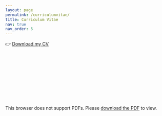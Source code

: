 ```yaml
---
layout: page
permalink: /curriculumvitae/
title: Curriculum Vitae
nav: true
nav_order: 5
---
```


👉 [Download my CV](https://raw.githubusercontent.com/Mohammadimh76/Mohammadimh76.github.io/refs/heads/main/assets/pdf/CV/CV_MohammadHosseinMohammadi.pdf)

<object data="/assets/pdf/CV/CV_MohammadHosseinMohammadi.pdf" type="application/pdf" width="100%" height="1000px">
    <embed src="/assets/pdf/CV/CV_MohammadHosseinMohammadi.pdf">
        <p>This browser does not support PDFs. Please <a href="/assets/pdf/CV/CV_MohammadHosseinMohammadi.pdf">download the PDF</a> to view.</p>
    </embed>
</object>
